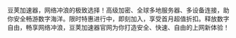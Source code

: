 豆荚加速器，网络冲浪的极致选择！高级加密、全球多地服务器、多设备连接，助你安全畅游数字海洋。限时特惠进行中，即刻加入，享受首月超值折扣。释放数字自由，畅享网络冲浪，豆荚加速器官网为你打造安全、快速、自由的上网新体验！
